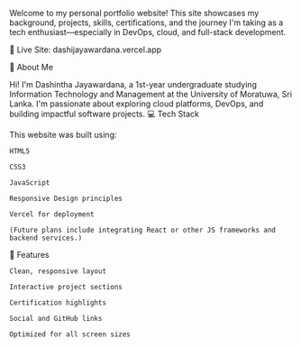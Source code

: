 Welcome to my personal portfolio website!
This site showcases my background, projects, skills, certifications, and the journey I'm taking as a tech enthusiast—especially in DevOps, cloud, and full-stack development.

🔗 Live Site: dashijayawardana.vercel.app

📌 About Me

Hi! I'm Dashintha Jayawardana, a 1st-year undergraduate studying Information Technology and Management at the University of Moratuwa, Sri Lanka. I'm passionate about exploring cloud platforms, DevOps, and building impactful software projects.
💻 Tech Stack

This website was built using:

    HTML5

    CSS3

    JavaScript

    Responsive Design principles

    Vercel for deployment

    (Future plans include integrating React or other JS frameworks and backend services.)

🚀 Features

    Clean, responsive layout

    Interactive project sections

    Certification highlights

    Social and GitHub links

    Optimized for all screen sizes
